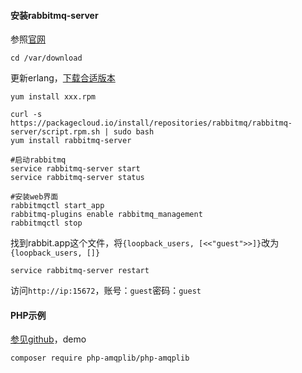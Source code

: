 #### 安装rabbitmq-server
参照[官网](https://www.rabbitmq.com/documentation.html)
```
cd /var/download
```
更新erlang，[下载合适版本](https://bintray.com/rabbitmq-erlang/rpm/erlang)
```
yum install xxx.rpm

curl -s https://packagecloud.io/install/repositories/rabbitmq/rabbitmq-server/script.rpm.sh | sudo bash
yum install rabbitmq-server
```
```
#启动rabbitmq
service rabbitmq-server start
service rabbitmq-server status

#安装web界面
rabbitmqctl start_app
rabbitmq-plugins enable rabbitmq_management
rabbitmqctl stop
```
找到rabbit.app这个文件，将`{loopback_users, [<<"guest">>]}`改为`{loopback_users, []}`
```
service rabbitmq-server restart
```
访问`http://ip:15672`，账号：`guest`密码：`guest`
#### PHP示例
[参见github](https://github.com/php-amqplib/php-amqplib)，demo
```
composer require php-amqplib/php-amqplib
```
